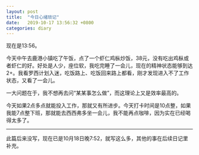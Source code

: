 ```yaml
---
layout: post
title:  "今日心绪琐记"
date:   2019-10-17 13:56:32 +0800
categories: diary
---
```


现在是13:56。

今天中午去鹿港小镇吃了午饭，点了一个虾仁鸡枞炒饭，38元，没有吃出鸡枞或者虾仁的好。好处是人少，座位软，我吃完睡了一会儿，现在的精神状态能够到达2+。我看罗西计划入迷，吃饭路上、吃饭回来路上都看，刚才发现进入不了工作状态，又看了一会儿。

一大问题在于，我不想再去问“某某事怎么做”，而这理论上又是效率最高的。

今天如果2点多点就能投入工作，那就又有所进步。今天打卡时间是10点整，如果我能7点整下班，那就能去西西弗多坐一会儿，我不能再点咖啡，因为实在已经喝得太多了。

----

此篇后来没写，现在已是10月18日晚7:52，就写这么多，其他的事在后续日记里补充。
